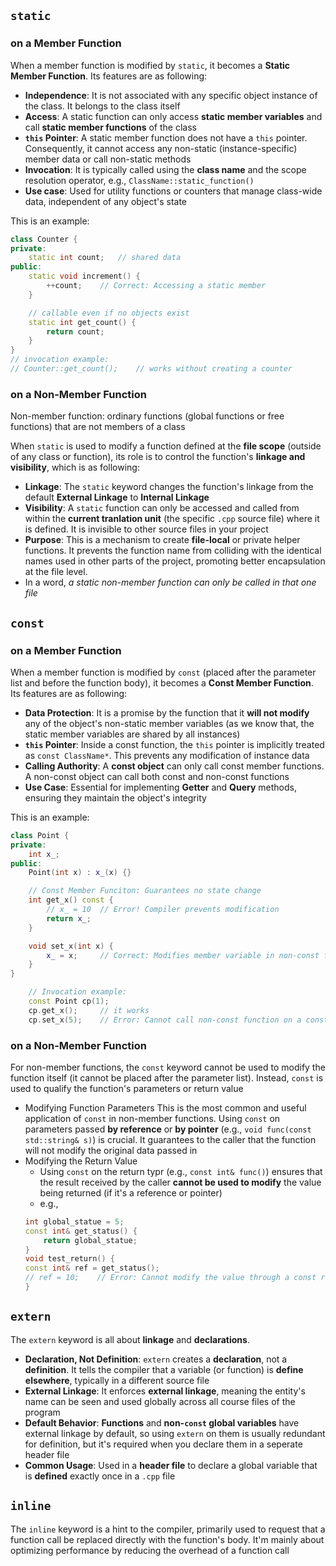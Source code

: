 ## `static`

### on a Member Function

When a member function is modified by `static`, it becomes a **Static Member
Function**. Its features are as following:
- **Independence**: It is not associated with any specific object instance of
    the class. It belongs to the class itself
- **Access**: A static function can only access **static member variables** and
    call **static member functions** of the class
- **`this` Pointer**: A static member function does not have a `this` pointer.
    Consequently, it cannot access any non-static (instance-specific) member
    data or call non-static methods
- **Invocation**: It is typically called using the **class name** and the scope
  resolution operator, e.g., `ClassName::static_function()`
- **Use case**: Used for utility functions or counters that manage class-wide
    data, independent of any object's state

This is an example:
```cpp
class Counter {
private:
    static int count;   // shared data
public:
    static void increment() {
        ++count;    // Correct: Accessing a static member
    }

    // callable even if no objects exist
    static int get_count() {
        return count;
    }
}
// invocation example:
// Counter::get_count();    // works without creating a counter
```

### on a Non-Member Function

Non-member function: ordinary functions (global functions or free functions)
that are not members of a class


When `static` is used to modify a function defined at the **file scope**
(outside of any class or function), its role is to control the function's
**linkage and visibility**, which is as following:
- **Linkage**: The `static` keyword changes the function's linkage from the
    default **External Linkage** to **Internal Linkage**
- **Visibility**: A `static` function can only be accessed and called from
    within the **current tranlation unit** (the specific `.cpp` source file)
    where it is defined. It is invisible to other source files in your project
- **Purpose**: This is a mechanism to create **file-local** or private helper
    functions. It prevents the function name from colliding with the identical
    names used in other parts of the project, promoting better encapsulation at
    the file level.
- In a word, *a static non-member function can only be called in that one file*

## `const`

### on a Member Function

When a member function is modified by `const` (placed after the parameter list
and before the function body), it becomes a **Const Member Function**. Its
features are as following:
- **Data Protection**: It is a promise by the function that it **will not
    modify** any of the object's non-static member variables (as we know that,
    the static member variables are shared by all instances)
- **`this` Pointer**: Inside a const function, the `this` pointer is implicitly
    treated as `const ClassName*`. This prevents any modification of instance data
- **Calling Authority**: A **const object** can only call const member
    functions. A non-const object can call both const and non-const functions
- **Use Case**: Essential for implementing **Getter** and **Query** methods,
    ensuring they maintain the object's integrity

This is an example:
```cpp
class Point {
private:
    int x_;
public:
    Point(int x) : x_(x) {}

    // Const Member Funciton: Guarantees no state change
    int get_x() const {
        // x_ = 10  // Error! Compiler prevents modification
        return x_;
    }

    void set_x(int x) {
        x_ = x;     // Correct: Modifies member variable in non-const function
    }
}

    // Invocation example:
    const Point cp(1);
    cp.get_x();     // it works
    cp.set_x(5);    // Error: Cannot call non-const function on a const object
```

### on a Non-Member Function

For non-member functions, the `const` keyword cannot be used to modify the
function itself (it cannot be placed after the parameter list). Instead, `const`
is used to qualify the function's parameters or return value

- Modifying Function Parameters
    This is the most common and useful application of `const` in non-member
    functions. Using `const` on parameters passed **by reference** or **by
    pointer** (e.g., `void func(const std::string& s)`) is crucial. It
    guarantees to the caller that the function will not modify the original data
    passed in
- Modifying the Return Value
    - Using `const` on the return typr (e.g., `const int& func()`) ensures that
    the result received by the caller **cannot be used to modify** the value
    being returned (if it's a reference or pointer)
    - e.g.,
    ```cpp
    int global_statue = 5;
    const int& get_status() {
        return global_statue;
    }
    void test_return() {
    const int& ref = get_status();
    // ref = 10;    // Error: Cannot modify the value through a const reference
    }
    ```

## `extern`

The `extern` keyword is all about **linkage** and **declarations**.
- **Declaration, Not Definition**: `extern` creates a **declaration**, not a
    **definition**. It tells the compiler that a variable (or function) is **define
    elsewhere**, typically in a different source file
- **External Linkage**: It enforces **external linkage**, meaning the entity's
    name can be seen and used globally across all course files of the program
- **Default Behavior**: **Functions** and **non-`const` global variables** have
    external linkage by default, so using `extern` on them is usually redundant
    for definition, but it's required when you declare them in a seperate header
    file
- **Common Usage**: Used in a **header file** to declare a global variable that
  is **defined** exactly once in a `.cpp` file

## `inline`

The `inline` keyword is a hint to the compiler, primarily used to request that a
function call be replaced directly with the function's body. It'm mainly about
optimizing performance by reducing the overhead of a function call
